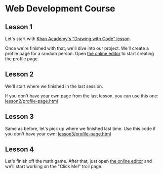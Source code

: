 # Web Development Course

## Lesson 1
Let's start with [Khan Academy's "Drawing with Code" lesson].

Once we're finished with that, we'll dive into our project. We'll create a profile page for a random person.
Open [the online editor] to start creating the profile page.


## Lesson 2
We'll start where we finished in the last session.

If you don't have your own page from the last lesson, you can use this one: [lesson2/profile-page.html]


## Lesson 3
Same as before, let's pick up where we finished last time. Use this code if you don't have your own: [lesson3/profile-page.html]

## Lesson 4
Let's finish off the math game. After that, just open [the online editor] and we'll start working on the "Click Me!" troll page.


[Khan Academy's "Drawing with Code" lesson]: https://www.khanacademy.org/computing/hour-of-code/hour-of-drawing-code/v/welcome-hour-of-code
[lesson2/profile-page.html]: ./lesson2/profile-page.html
[lesson3/profile-page.html]: ./lesson3/profile-page.html
[the online editor]: https://www.w3schools.com/html/tryit.asp?filename=profile-page